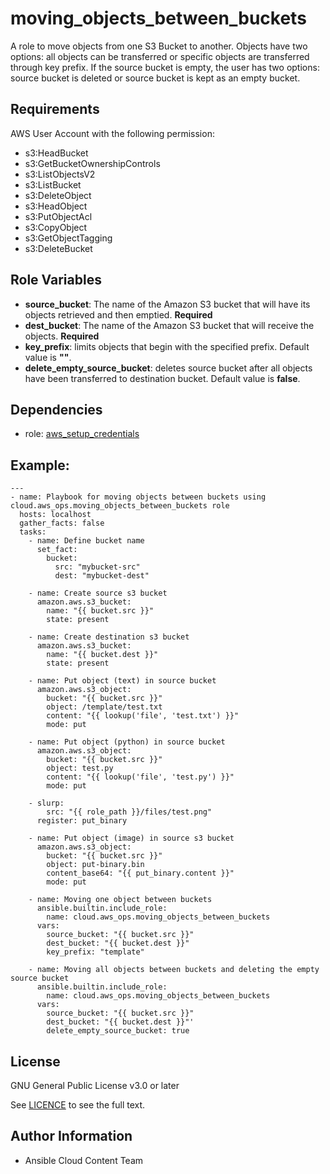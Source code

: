 moving_objects_between_buckets
==================

A role to move objects from one S3 Bucket to another.
Objects have two options: all objects can be transferred or specific objects are transferred through key prefix.
If the source bucket is empty, the user has two options: source bucket is deleted or source bucket is kept as an empty bucket.

Requirements
------------

AWS User Account with the following permission:

* s3:HeadBucket
* s3:GetBucketOwnershipControls
* s3:ListObjectsV2
* s3:ListBucket
* s3:DeleteObject
* s3:HeadObject
* s3:PutObjectAcl
* s3:CopyObject
* s3:GetObjectTagging
* s3:DeleteBucket

Role Variables
--------------

* **source_bucket**: The name of the Amazon S3 bucket that will have its objects retrieved and then emptied. **Required**
* **dest_bucket**: The name of the Amazon S3 bucket that will receive the objects. **Required**
* **key_prefix**: limits objects that begin with the specified prefix. Default value is **""**.
* **delete_empty_source_bucket**: deletes source bucket after all objects have been transferred to destination bucket. Default value is **false**.

Dependencies
------------

- role: [aws_setup_credentials](../aws_setup_credentials/README.md)

## Example:
```
---
- name: Playbook for moving objects between buckets using cloud.aws_ops.moving_objects_between_buckets role
  hosts: localhost
  gather_facts: false
  tasks:
    - name: Define bucket name
      set_fact:
        bucket:
          src: "mybucket-src"
          dest: "mybucket-dest"
    
    - name: Create source s3 bucket
      amazon.aws.s3_bucket:
        name: "{{ bucket.src }}"
        state: present

    - name: Create destination s3 bucket
      amazon.aws.s3_bucket:
        name: "{{ bucket.dest }}"
        state: present
    
    - name: Put object (text) in source bucket
      amazon.aws.s3_object:
        bucket: "{{ bucket.src }}"
        object: /template/test.txt
        content: "{{ lookup('file', 'test.txt') }}"
        mode: put

    - name: Put object (python) in source bucket
      amazon.aws.s3_object:
        bucket: "{{ bucket.src }}"
        object: test.py
        content: "{{ lookup('file', 'test.py') }}"
        mode: put

    - slurp:
        src: "{{ role_path }}/files/test.png"
      register: put_binary

    - name: Put object (image) in source s3 bucket
      amazon.aws.s3_object:
        bucket: "{{ bucket.src }}"
        object: put-binary.bin
        content_base64: "{{ put_binary.content }}"
        mode: put
    
    - name: Moving one object between buckets
      ansible.builtin.include_role:
        name: cloud.aws_ops.moving_objects_between_buckets
      vars:
        source_bucket: "{{ bucket.src }}"
        dest_bucket: "{{ bucket.dest }}"
        key_prefix: "template"
    
    - name: Moving all objects between buckets and deleting the empty source bucket
      ansible.builtin.include_role:
        name: cloud.aws_ops.moving_objects_between_buckets
      vars:
        source_bucket: "{{ bucket.src }}"
        dest_bucket: "{{ bucket.dest }}"'
        delete_empty_source_bucket: true
```

License
-------

GNU General Public License v3.0 or later

See [LICENCE](https://github.com/ansible-collections/cloud.aws_ops/blob/main/LICENSE) to see the full text.

Author Information
------------------

- Ansible Cloud Content Team
